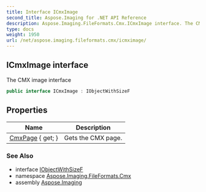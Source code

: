 ```yaml
---
title: Interface ICmxImage
second_title: Aspose.Imaging for .NET API Reference
description: Aspose.Imaging.FileFormats.Cmx.ICmxImage interface. The CMX image interface
type: docs
weight: 1950
url: /net/aspose.imaging.fileformats.cmx/icmximage/
---
```

## ICmxImage interface

The CMX image interface

```csharp
public interface ICmxImage : IObjectWithSizeF
```

## Properties

| Name | Description |
| --- | --- |
| [CmxPage](../../aspose.imaging.fileformats.cmx/icmximage/cmxpage/) { get; } | Gets the CMX page. |

### See Also

* interface [IObjectWithSizeF](../../aspose.imaging.interfaces/iobjectwithsizef/)
* namespace [Aspose.Imaging.FileFormats.Cmx](../../aspose.imaging.fileformats.cmx/)
* assembly [Aspose.Imaging](../../)


